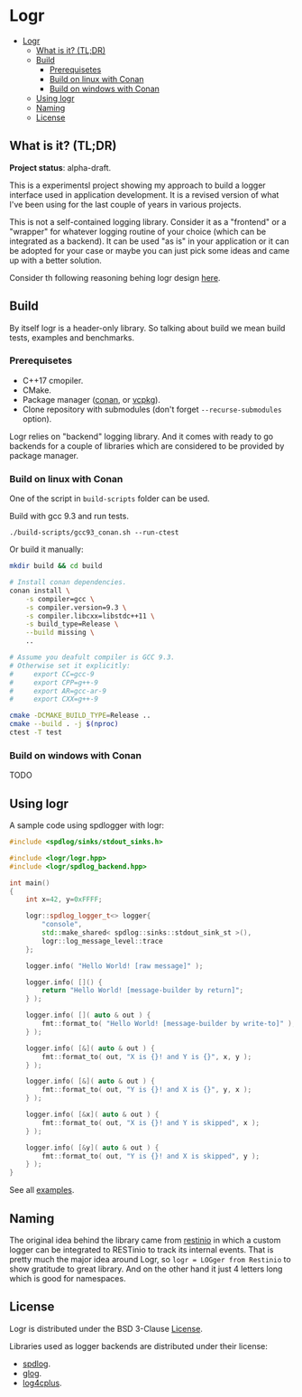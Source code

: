 # Logr

* [Logr](#logr)
  * [What is it? (TL;DR)](#what-is-it-tldr)
  * [Build](#build)
     * [Prerequisetes](#prerequisetes)
     * [Build on linux with Conan](#build-on-linux-with-conan)
     * [Build on windows with Conan](#build-on-windows-with-conan)
  * [Using logr](#using-logr)
  * [Naming](#naming)
  * [License](#license)

## What is it? (TL;DR)

**Project status**: alpha-draft.

This is a experimentsl project showing my approach to build a logger interface used in application development. It is a revised version of what I've been using for the last couple of years in various projects.

This is not a self-contained logging library. Consider it as a "frontend" or a "wrapper" for whatever logging routine of your choice (which can be integrated as a backend). It can be used "as is" in your application or it can be adopted for your case or maybe you can just pick some ideas and came up with a better solution.

Consider th following reasoning behing logr design [here](./design/on-logr-design.md).

## Build

By itself logr is a header-only library. So talking about build we mean build tests, examples and benchmarks.

### Prerequisetes

* C++17 cmopiler.
* CMake.
* Package manager ([conan](https://conan.io/), or [vcpkg](https://github.com/microsoft/vcpkg)).
* Clone repository with submodules (don't forget `--recurse-submodules` option).

Logr relies on "backend" logging library. And it comes with ready to go backends for a couple of libraries which are considered to be provided by package manager.

### Build on linux with Conan

One of the script in `build-scripts` folder can be used.

Build with gcc 9.3 and run tests.

```
./build-scripts/gcc93_conan.sh --run-ctest
```

Or build it manually:
```bash
mkdir build && cd build

# Install conan dependencies.
conan install \
    -s compiler=gcc \
    -s compiler.version=9.3 \
    -s compiler.libcxx=libstdc++11 \
    -s build_type=Release \
    --build missing \
    ..

# Assume you deafult compiler is GCC 9.3.
# Otherwise set it explicitly:
#     export CC=gcc-9
#     export CPP=g++-9
#     export AR=gcc-ar-9
#     export CXX=g++-9

cmake -DCMAKE_BUILD_TYPE=Release ..
cmake --build . -j $(nproc)
ctest -T test
```

### Build on windows with Conan

TODO

## Using logr

A sample code using spdlogger with logr:

```C++
#include <spdlog/sinks/stdout_sinks.h>

#include <logr/logr.hpp>
#include <logr/spdlog_backend.hpp>

int main()
{
    int x=42, y=0xFFFF;

    logr::spdlog_logger_t<> logger{
        "console",
        std::make_shared< spdlog::sinks::stdout_sink_st >(),
        logr::log_message_level::trace
    };

    logger.info( "Hello World! [raw message]" );

    logger.info( []() {
        return "Hello World! [message-builder by return]";
    } );

    logger.info( []( auto & out ) {
        fmt::format_to( "Hello World! [message-builder by write-to]" );
    } );

    logger.info( [&]( auto & out ) {
        fmt::format_to( out, "X is {}! and Y is {}", x, y );
    } );

    logger.info( [&]( auto & out ) {
        fmt::format_to( out, "Y is {}! and X is {}", y, x );
    } );

    logger.info( [&x]( auto & out ) {
        fmt::format_to( out, "X is {}! and Y is skipped", x );
    } );

    logger.info( [&y]( auto & out ) {
        fmt::format_to( out, "Y is {}! and X is skipped", y );
    } );
}
```

See all [examples](./examples).

## Naming

The original idea behind the library came from [restinio](https://github.com/Stiffstream/restinio) in which a custom logger can be integrated to RESTinio to track its internal events. That is pretty much the major idea around Logr, so `logr = LOGger from Restinio` to show gratitude to great library. And on the other hand it just 4 letters long which is good for namespaces.

## License

Logr is distributed under the BSD 3-Clause [License](./LICENSE).

Libraries used as logger backends are distributed under their license:

* [spdlog](https://github.com/gabime/spdlog).
* [glog](https://github.com/google/glog).
* [log4cplus](https://github.com/log4cplus/log4cplus).

